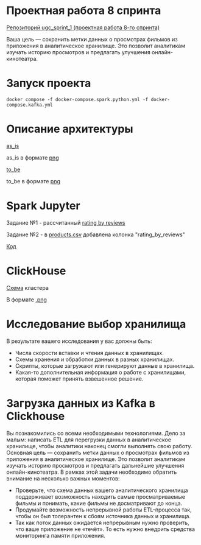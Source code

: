 # Проектная работа 8 спринта

[Репозиторий ugc_sprint_1 (проектная работа 8-го спринта)](https://github.com/NataliaLaktyushkina/ugc_sprint_1)

Ваша цель — сохранить метки данных о просмотрах фильмов
из приложения в аналитическое хранилище. 
Это позволит аналитикам изучать историю просмотров
и предлагать улучшения онлайн-кинотеатра.

# Запуск проекта
`docker compose -f docker-compose.spark.python.yml -f docker-compose.kafka.yml`

# Описание архитектуры
[as_is](uml/as_is.drawio)

as_is в формате [png](uml/as_is.png)

[to_be](uml/to_be.drawio)

to_be в формате [png](uml/to_be.png)

# Spark Jupyter

Задание №1 - рассчитанный [rating by reviews](/spark_data/combined/rating_by_reviews)

Задание №2 - в [products.csv](/spark_data/combined/products_with_ratings.csv) добавлена колонка "rating_by_reviews"

[Код](/spark_data/Ice_cream_rating.ipynb)

# ClickHouse

[Схема](/click_house/clickhouse_schema.drawio) кластера 

В формате [.png](/click_house/click_house_schema.png)

# Исследование выбор хранилища

В результате вашего исследования у вас должны быть:
- Числа скорости вставки и чтения данных в хранилищах.
- Схемы хранения и обработки данных в разных хранилищах.
- Скрипты, которые загружают или генерируют данные в хранилища.
- Какая-то дополнительная информация о работе с хранилищами, которая поможет принять взвешенное решение.

# Загрузка данных из Kafka в Clickhouse
Вы познакомились со всеми необходимыми технологиями. Дело за малым: написать ETL для перегрузки данных в аналитическое хранилище, чтобы аналитики наконец смогли выполнять свою работу. Основная цель — сохранить метки данных о просмотрах фильмов из приложения в аналитическое хранилище. Это позволит аналитикам изучать историю просмотров и предлагать дальнейшие улучшения онлайн-кинотеатра.
В рамках этой задачи необходимо обратить внимание на несколько важных моментов:
- Проверьте, что схема данных вашего аналитического хранилища поддерживает возможность находить самые просматриваемые фильмы и понимать, какие фильмы не досматривают до конца.
- Продумайте возможность непрерывной работы ETL-процесса так, 
чтобы он был толерантен к сбоям источника данных и хранилища.
- Так как поток данных ожидается непрерывным нужно проверить, что ваше приложение не «течёт». 
То есть нужно внедрить средства мониторинга памяти приложения.

